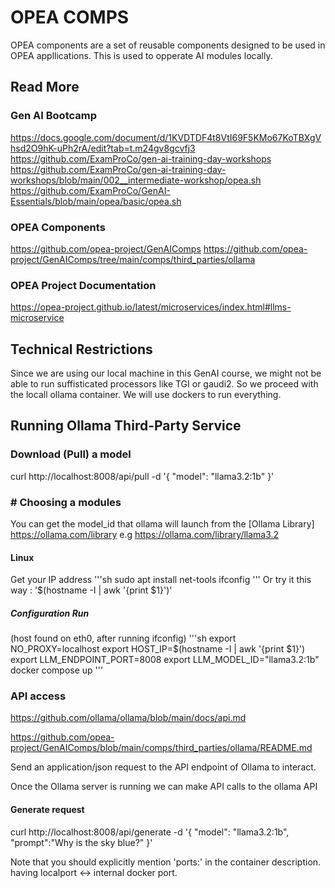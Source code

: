 # OPEA COMPS
OPEA components are a set of reusable components designed to be used in OPEA appllications.
This is used to opperate AI modules locally.

## Read More
### Gen AI Bootcamp
https://docs.google.com/document/d/1KVDTDF4t8VtI69F5KMo67KoTBXgVhsd2O9hK-uPh2rA/edit?tab=t.m24gv8gcvfj3
https://github.com/ExamProCo/gen-ai-training-day-workshops
https://github.com/ExamProCo/gen-ai-training-day-workshops/blob/main/002__intermediate-workshop/opea.sh
https://github.com/ExamProCo/GenAI-Essentials/blob/main/opea/basic/opea.sh
### OPEA Components
https://github.com/opea-project/GenAIComps
https://github.com/opea-project/GenAIComps/tree/main/comps/third_parties/ollama
### OPEA Project Documentation
https://opea-project.github.io/latest/microservices/index.html#llms-microservice

## Technical Restrictions
Since we are using our local machine in this GenAI course, we might not be able to run suffisticated processors like TGI or gaudi2.
So we proceed with the locall ollama container.
We will use dockers to run everything.

## Running Ollama Third-Party Service
### Download (Pull) a model
curl http://localhost:8008/api/pull -d '{
  "model": "llama3.2:1b"
}'

### # Choosing a modules
You can get the model_id that ollama will launch from the [Ollama Library] https://ollama.com/library
e.g https://ollama.com/library/llama3.2

#### Linux
Get your IP address
'''sh
sudo apt install net-tools 
ifconfig
'''
Or try it this way : '$(hostname -I | awk '{print $1}')'

##### Configuration Run
(host found on eth0, after running ifconfig)
'''sh
export NO_PROXY=localhost
export HOST_IP=$(hostname -I | awk '{print $1}')
export LLM_ENDPOINT_PORT=8008 
export LLM_MODEL_ID="llama3.2:1b"
docker compose up
'''

### API access
https://github.com/ollama/ollama/blob/main/docs/api.md

https://github.com/opea-project/GenAIComps/blob/main/comps/third_parties/ollama/README.md

Send an application/json request to the API endpoint of Ollama to interact.

Once the Ollama server is running we can make API calls to the ollama API

#### Generate request
curl http://localhost:8008/api/generate -d '{
  "model": "llama3.2:1b",
  "prompt":"Why is the sky blue?"
}'

Note that you should explicitly mention 'ports:' in the container description. having localport <-> internal docker port.